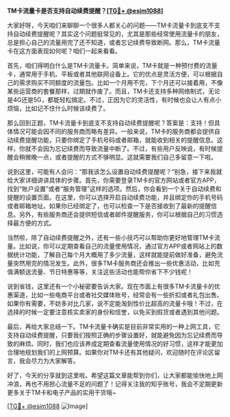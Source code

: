 **TM卡流量卡是否支持自动续费提醒？[[TG💪+ @esim1088](https://t.me/s/esim1088)]**

大家好呀，今天咱们来聊聊一个很多人都关心的问题——TM卡流量卡到底支不支持自动续费提醒呢？其实这个问题挺常见的，尤其是那些经常使用流量卡的朋友，总是担心自己的流量用完了还不知道，或者忘记续费导致断网。那么，TM卡流量卡在这方面表现如何呢？咱们一起来看看。

首先，咱们得明白什么是TM卡流量卡。简单来说，TM卡就是一种预付费的流量卡，通常用于手机、平板或者其他联网设备上。它的优点是灵活方便，可以根据自己的需求购买不同额度的流量包。比如一个月用不完，下个月还可以接着用，不像某些运营商的套餐那样，过期就作废了。而且，TM卡还支持多种网络制式，无论是4G还是5G，都能轻松搞定。不过，正因为它的灵活性，有时候也会让人有点小烦恼，比如记不住什么时候该续费了。

那么回到正题，TM卡流量卡到底支不支持自动续费提醒呢？答案是：支持！但具体情况可能会因不同的服务商而略有差异。一般来说，TM卡的服务商都会提供自动续费提醒功能，只要你绑定了手机号码或者邮箱，就能收到相关的提醒信息。这样，你就不会因为忘记续费而导致流量中断了。不过，有些用户反映说，有时候提醒会稍微晚一点，或者提醒的方式不够明显。这就需要我们自己多留意一下啦。

说到这里，可能有人会问：“那我该怎么设置自动续费提醒呢？”别急，接下来我就给大家详细讲讲具体的步骤。首先，你需要登录TM卡的官方网站或者官方APP，找到“账户设置”或者“服务管理”这样的选项。然后，你会看到一个关于自动续费和提醒的设置页面。在这里，你可以选择开启自动续费功能，并且绑定你的手机号码或者邮箱地址。如果你已经绑定了，也可以检查一下是否接收到了最新的提醒信息。另外，有些服务商还会提供短信或者邮件提醒服务，你可以根据自己的习惯选择最方便的方式。

当然啦，除了自动续费提醒之外，还有一些小技巧可以帮助你更好地管理TM卡流量。比如说，你可以定期查看自己的流量使用情况，通过官方APP或者网站上的数据统计功能，了解自己每个月大概用了多少流量，这样就能提前做好准备，避免流量突然用完的情况发生。此外，很多TM卡服务商还会推出一些优惠活动，比如充值满额送流量、节日特惠等等，关注这些活动也能帮你省下不少钱呢！

说到省钱，这里还有一个小秘密要告诉大家。现在市面上有很多TM卡流量卡的优惠渠道，比如一些电商平台或者社交媒体账号，经常会有一些折扣或者礼包出售。如果你有需要，不妨多对比几家，说不定能淘到性价比超高的流量卡哦！不过，在选择的时候一定要注意核实卖家的身份和信誉，以免买到假货或者遇到其他问题。

最后，再给大家总结一下。TM卡流量卡确实是目前非常实用的一种上网工具，它支持自动续费提醒，只要我们按照正确的步骤设置好，就能避免因为忘记续费而导致的麻烦。同时，我们也应该养成定期查看流量使用情况的好习惯，这样才能更加合理地规划我们的上网预算。如果你对TM卡还有其他疑问，欢迎随时在评论区留言，我会尽力为大家解答。

好了，今天的分享就到这里啦。希望这篇文章能帮到你们，让大家都能愉快地上网冲浪，再也不用担心流量不足的问题了！记得关注我的知乎账号，我会不定期更新更多关于TM卡和电子产品的实用干货哦~

[[TG💪+ @esim1088](https://t.me/s/esim1088) ![Image](https://i.postimg.cc/4NQfJmqS/Snipaste-2025-05-13-00-14-12.png)]